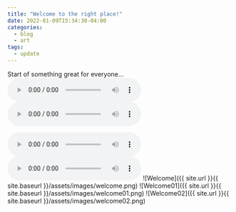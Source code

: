 ```yaml
---
title: "Welcome to the right place!"
date: 2022-01-09T15:34:30-04:00
categories:
  - blog
  - art
tags:
  - update
---
```


Start of something great for everyone...
<audio controls>
  <source src="welcome.mp3" type="audio/mp3">
</audio>
<audio controls>

<audio controls>
  <source src="({{ site.url }}{{ site.baseurl }}/assets/images/welcome.mp3" type="audio/mp3">
</audio>
  
<audio controls>
  <source src="/assets/images/welcome.mp3" type="audio/mp3">
</audio>
![Welcome]({{ site.url }}{{ site.baseurl }}/assets/images/welcome.png)
![Welcome01]({{ site.url }}{{ site.baseurl }}/assets/images/welcome01.png)
![Welcome02]({{ site.url }}{{ site.baseurl }}/assets/images/welcome02.png)


